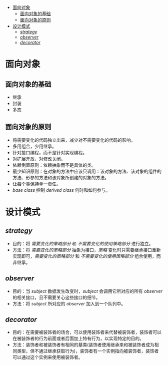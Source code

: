 - [面向对象](#面向对象)
  - [面向对象的基础](#面向对象的基础)
  - [面向对象的原则](#面向对象的原则)
- [设计模式](#设计模式)
  - [_strategy_](#strategy)
  - [_observer_](#observer)
  - [_decorator_](#decorator)


# 面向对象

## 面向对象的基础

* 继承
* 封装
* 多态

## 面向对象的原则

* 将需要变化的代码独立出来，减少对不需要变化的代码的影响。
* 多用组合，少用继承。
* 针对接口编程，而不是针对实现编程。
* 对扩展开放，对修改关闭。
* 依赖倒置原则：依赖抽象而不是具体的类。
* 最少知识原则：在对象的方法中应该只调用：该对象的方法、该对象的组件的方法、形参的方法和该对象所创建的对象的方法。
* 让每个类保持单一责任。
* _base class_ 控制 _derived class_ 何时和如何参与。

# 设计模式

## _strategy_

* 目的：将 _需要变化的策略部分_ 和 _不需要变化的使用策略部分_ 进行独立。
* 方法：将 _需要变化的策略部分_ 抽象为接口，_策略_ 变化时只需要继承接口重新实现即可，_需要变化的策略部分_ 和 _不需要变化的使用策略部分_ 组合使用，而非继承。 

## _observer_

* 目的：当 _subject_ 数据发生改变时，_subject_ 会调用它所对应的所有 _observer_ 的相关接口，且不需要关心这些接口的细节。
* 方法：将 _subject_ 所对应的 _observer_ 加入到一个队列中。

## _decorator_

* 目的：在需要被装饰者的场合，可以使用装饰者来代替被装饰者，装饰者可以在被装饰者的行为前面或者后面加上特有行为，以实现特定的目的。
* 方法：装饰者和被装饰者有相同的基类(装饰者使用继承来和被装饰者成为相同类型，但不通过继承获取行为)，装饰者有一个实例指向被装饰者，装饰者可以通过这个实例来使用被装饰者。